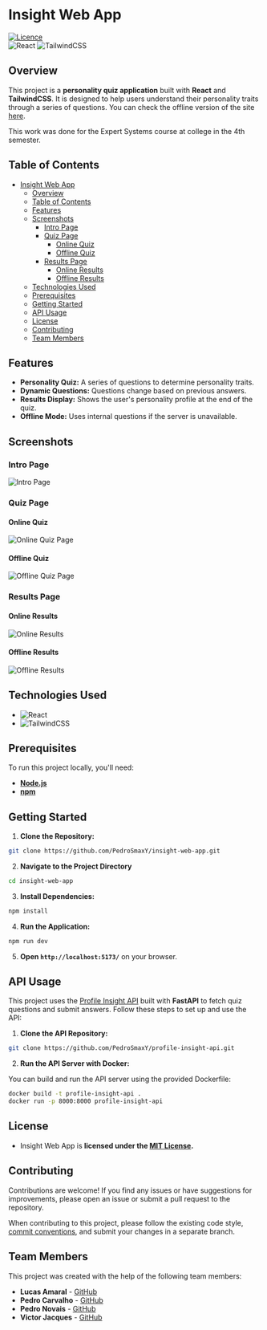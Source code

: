 # Insight Web App

[![Licence](https://img.shields.io/github/license/Ileriayo/markdown-badges?style=for-the-badge)](https://opensource.org/licenses/MIT)
<br />
![React](https://img.shields.io/badge/react-%2320232a.svg?style=for-the-badge&logo=react&logoColor=%2361DAFB)
![TailwindCSS](https://img.shields.io/badge/tailwindcss-%2338B2AC.svg?style=for-the-badge&logo=tailwind-css&logoColor=white)

## Overview

This project is a **personality quiz application** built with **React** and **TailwindCSS**. It is designed to help users understand their personality traits through a series of questions. You can check the offline version of the site [here](https://pedrosmaxy.github.io/insight-web-app/).

This work was done for the Expert Systems course at college in the 4th semester.

## Table of Contents

- [Insight Web App](#insight-web-app)
  - [Overview](#overview)
  - [Table of Contents](#table-of-contents)
  - [Features](#features)
  - [Screenshots](#screenshots)
    - [Intro Page](#intro-page)
    - [Quiz Page](#quiz-page)
      - [Online Quiz](#online-quiz)
      - [Offline Quiz](#offline-quiz)
    - [Results Page](#results-page)
      - [Online Results](#online-results)
      - [Offline Results](#offline-results)
  - [Technologies Used](#technologies-used)
  - [Prerequisites](#prerequisites)
  - [Getting Started](#getting-started)
  - [API Usage](#api-usage)
  - [License](#license)
  - [Contributing](#contributing)
  - [Team Members](#team-members)

## Features

- **Personality Quiz:** A series of questions to determine personality traits.
- **Dynamic Questions:** Questions change based on previous answers.
- **Results Display:** Shows the user's personality profile at the end of the quiz.
- **Offline Mode:** Uses internal questions if the server is unavailable.

## Screenshots

### Intro Page

![Intro Page](https://github.com/user-attachments/assets/eb493cb0-01a9-4e59-a09d-097c475f0b88)

### Quiz Page

#### Online Quiz

![Online Quiz Page](https://github.com/user-attachments/assets/7a924bc2-3356-45b3-8f95-fc6c8d4592e0)

#### Offline Quiz

![Offline Quiz Page](https://github.com/user-attachments/assets/5520035c-a1ea-49f5-a552-ba520379a337)

### Results Page

#### Online Results

![Online Results](https://github.com/user-attachments/assets/6c67ac50-a4ac-488f-91e2-05d3e1222140)

#### Offline Results

![Offline Results](https://github.com/user-attachments/assets/ed2fd549-811a-47c4-acac-d155687e0a5b)

## Technologies Used

- ![React](https://img.shields.io/badge/react-%2320232a.svg?style=for-the-badge&logo=react&logoColor=%2361DAFB)
- ![TailwindCSS](https://img.shields.io/badge/tailwindcss-%2338B2AC.svg?style=for-the-badge&logo=tailwind-css&logoColor=white)

## Prerequisites

To run this project locally, you'll need:

- [**Node.js**](https://nodejs.org/en)
- [**npm**](https://www.npmjs.com/)

## Getting Started

1. **Clone the Repository:**

```bash
git clone https://github.com/PedroSmaxY/insight-web-app.git
```

2. **Navigate to the Project Directory**

```bash
cd insight-web-app
```

3. **Install Dependencies:**

```bash
npm install
```

4. **Run the Application:**

```bash
npm run dev
```

5. **Open `http://localhost:5173/`** on your browser.

## API Usage

This project uses the [Profile Insight API](https://github.com/PedroSmaxY/profile-insight-api) built with **FastAPI** to fetch quiz questions and submit answers. Follow these steps to set up and use the API:

1. **Clone the API Repository:**

```bash
git clone https://github.com/PedroSmaxY/profile-insight-api.git
```

2. **Run the API Server with Docker:**

You can build and run the API server using the provided Dockerfile:

```bash
docker build -t profile-insight-api .
docker run -p 8000:8000 profile-insight-api
```

## License

- Insight Web App is **licensed under the [MIT License](https://github.com/PedroSmaxY/insight-web-app/blob/master/LICENSE).**

## Contributing

Contributions are welcome! If you find any issues or have suggestions for improvements, please open an issue or submit a pull request to the repository.

When contributing to this project, please follow the existing code style, [commit conventions](https://www.conventionalcommits.org/en/v1.0.0/), and submit your changes in a separate branch.

## Team Members

This project was created with the help of the following team members:

- **Lucas Amaral** - [GitHub](https://github.com/LucasLimaAmaral)
- **Pedro Carvalho** - [GitHub](https://github.com/Phscarvalho)
- **Pedro Novais** - [GitHub](https://github.com/PedroSmaxY)
- **Victor Jacques** - [GitHub](https://github.com/Victor-Jacques)
